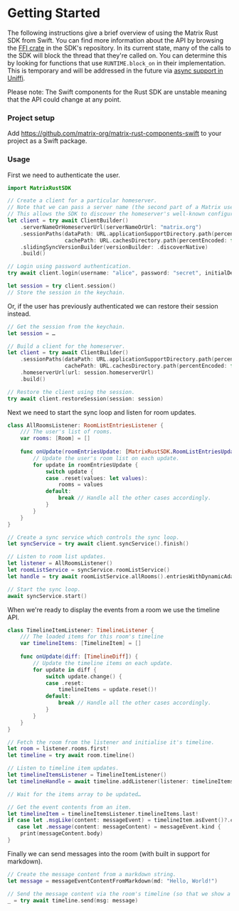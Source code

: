 # Getting Started

The following instructions give a brief overview of using the Matrix Rust SDK from Swift. You can find more information about the API by browsing the [FFI crate](https://github.com/matrix-org/matrix-rust-sdk/tree/main/bindings/matrix-sdk-ffi/src) in the SDK's repository. In its current state, many of the calls to the SDK will block the thread that they're called on. You can determine this by looking for functions that use `RUNTIME.block_on` in their implementation. This is temporary and will be addressed in the future via [async support in Uniffi](https://github.com/mozilla/uniffi-rs/pull/1409).

Please note: The Swift components for the Rust SDK are unstable meaning that the API could change at any point.


### Project setup

Add https://github.com/matrix-org/matrix-rust-components-swift to your project as a Swift package.

### Usage

First we need to authenticate the user.

```swift
import MatrixRustSDK

// Create a client for a particular homeserver.
// Note that we can pass a server name (the second part of a Matrix user ID) instead of the direct URL.
// This allows the SDK to discover the homeserver's well-known configuration for Sliding Sync support.
let client = try await ClientBuilder()
    .serverNameOrHomeserverUrl(serverNameOrUrl: "matrix.org")
    .sessionPaths(dataPath: URL.applicationSupportDirectory.path(percentEncoded: false),
                  cachePath: URL.cachesDirectory.path(percentEncoded: false))
    .slidingSyncVersionBuilder(versionBuilder: .discoverNative)
    .build()

// Login using password authentication.
try await client.login(username: "alice", password: "secret", initialDeviceName: nil, deviceId: nil)

let session = try client.session()
// Store the session in the keychain.
```

Or, if the user has previously authenticated we can restore their session instead.

```swift
// Get the session from the keychain.
let session = …

// Build a client for the homeserver.
let client = try await ClientBuilder()
    .sessionPaths(dataPath: URL.applicationSupportDirectory.path(percentEncoded: false),
                  cachePath: URL.cachesDirectory.path(percentEncoded: false))
    .homeserverUrl(url: session.homeserverUrl)
    .build()

// Restore the client using the session.
try await client.restoreSession(session: session)
```

Next we need to start the sync loop and listen for room updates.

```swift
class AllRoomsListener: RoomListEntriesListener {
    /// The user's list of rooms.
    var rooms: [Room] = []
    
    func onUpdate(roomEntriesUpdate: [MatrixRustSDK.RoomListEntriesUpdate]) {
        // Update the user's room list on each update.
        for update in roomEntriesUpdate {
            switch update {
            case .reset(values: let values):
                rooms = values
            default:
                break // Handle all the other cases accordingly.
            }
        }
    }
}

// Create a sync service which controls the sync loop.
let syncService = try await client.syncService().finish()

// Listen to room list updates.
let listener = AllRoomsListener()
let roomListService = syncService.roomListService()
let handle = try await roomListService.allRooms().entriesWithDynamicAdapters(pageSize: 100, listener: listener)

// Start the sync loop.
await syncService.start()
```

When we're ready to display the events from a room we use the timeline API.

```swift
class TimelineItemListener: TimelineListener {
    /// The loaded items for this room's timeline
    var timelineItems: [TimelineItem] = []
    
    func onUpdate(diff: [TimelineDiff]) {
        // Update the timeline items on each update.
        for update in diff {
            switch update.change() {
            case .reset:
                timelineItems = update.reset()!
            default:
                break // Handle all the other cases accordingly.
            }
        }
    }
}

// Fetch the room from the listener and initialise it's timeline.
let room = listener.rooms.first!
let timeline = try await room.timeline()

// Listen to timeline item updates.
let timelineItemsListener = TimelineItemListener()
let timelineHandle = await timeline.addListener(listener: timelineItemsListener)

// Wait for the items array to be updated…

// Get the event contents from an item.
let timelineItem = timelineItemsListener.timelineItems.last!
if case let .msgLike(content: messageEvent) = timelineItem.asEvent()?.content,
   case let .message(content: messageContent) = messageEvent.kind {
    print(messageContent.body)
}
```

Finally we can send messages into the room (with built in support for markdown).

```swift
// Create the message content from a markdown string.
let message = messageEventContentFromMarkdown(md: "Hello, World!")

// Send the message content via the room's timeline (so that we show a local echo).
_ = try await timeline.send(msg: message)
```
